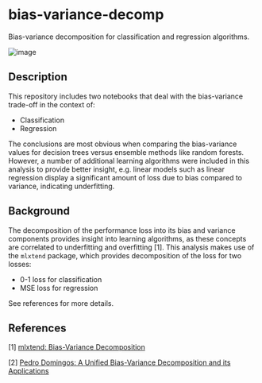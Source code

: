 # bias-variance-decomp
Bias-variance decomposition for classification and regression algorithms.

![image](https://user-images.githubusercontent.com/8168416/157861049-c2fd2438-5768-41bf-a9db-0d67ae3aa2d0.png)

## Description
This repository includes two notebooks that deal with the bias-variance trade-off in the context of:
- Classification
- Regression
 
The conclusions are most obvious when comparing the bias-variance values for decision trees versus ensemble methods like random forests. However, a number of additional learning algorithms were included in this analysis to provide better insight, e.g. linear models such as linear regression display a significant amount of loss due to bias compared to variance, indicating underfitting.

## Background
The decomposition of the performance loss into its bias and variance components provides insight into learning algorithms, as these concepts are correlated to underfitting and overfitting [1]. This analysis makes use of the `mlxtend` package, which provides decomposition of the loss for two losses:
- 0-1 loss for classification
- MSE loss for regression

See references for more details.

## References
[1] [mlxtend: Bias-Variance Decomposition](https://rasbt.github.io/mlxtend/user_guide/evaluate/bias_variance_decomp/)

[2] [Pedro Domingos: A Unified Bias-Variance Decomposition and its Applications](https://homes.cs.washington.edu/~pedrod/papers/mlc00a.pdf)
